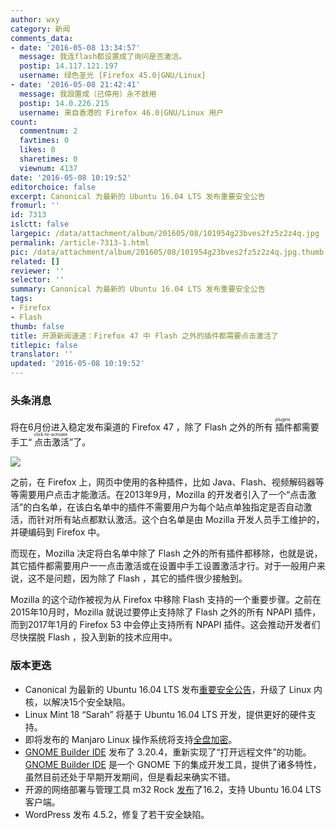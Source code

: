 ```yaml
---
author: wxy
category: 新闻
comments_data:
- date: '2016-05-08 13:34:57'
  message: 我连flash都设置成了询问是否激活。
  postip: 14.117.121.197
  username: 绿色圣光 [Firefox 45.0|GNU/Linux]
- date: '2016-05-08 21:42:41'
  message: 我設置成（已停用）永不啟用
  postip: 14.0.226.215
  username: 来自香港的 Firefox 46.0|GNU/Linux 用户
count:
  commentnum: 2
  favtimes: 0
  likes: 0
  sharetimes: 0
  viewnum: 4137
date: '2016-05-08 10:19:52'
editorchoice: false
excerpt: Canonical 为最新的 Ubuntu 16.04 LTS 发布重要安全公告
fromurl: ''
id: 7313
islctt: false
largepic: /data/attachment/album/201605/08/101954g23bves2fz5z2z4q.jpg
permalink: /article-7313-1.html
pic: /data/attachment/album/201605/08/101954g23bves2fz5z2z4q.jpg.thumb.jpg
related: []
reviewer: ''
selector: ''
summary: Canonical 为最新的 Ubuntu 16.04 LTS 发布重要安全公告
tags:
- Firefox
- Flash
thumb: false
title: 开源新闻速递：Firefox 47 中 Flash 之外的插件都需要点击激活了
titlepic: false
translator: ''
updated: '2016-05-08 10:19:52'
---
```


### 头条消息


将在6月份进入稳定发布渠道的 Firefox 47 ，除了 Flash 之外的所有<ruby> 插件 <rp>  （ </rp> <rt>  plugins </rt> <rp>  ） </rp></ruby>都需要手工“<ruby> 点击激活 <rp>  （ </rp> <rt>  click-to-activate </rt> <rp>  ） </rp></ruby>”了。


![](/data/attachment/album/201605/08/101954g23bves2fz5z2z4q.jpg)


之前，在 Firefox 上，网页中使用的各种插件，比如 Java、Flash、视频解码器等等需要用户点击才能激活。在2013年9月，Mozilla 的开发者引入了一个“点击激活”的白名单，在该白名单中的插件不需要用户为每个站点单独指定是否自动激活，而针对所有站点都默认激活。这个白名单是由 Mozilla 开发人员手工维护的，并硬编码到 Firefox 中。


而现在，Mozilla 决定将白名单中除了 Flash 之外的所有插件都移除，也就是说，其它插件都需要用户一一点击激活或在设置中手工设置激活才行。对于一般用户来说，这不是问题，因为除了 Flash ，其它的插件很少接触到。


Mozilla 的这个动作被视为从 Firefox 中移除 Flash 支持的一个重要步骤。之前在2015年10月时，Mozilla 就说过要停止支持除了 Flash 之外的所有 NPAPI 插件，而到2017年1月的 Firefox 53 中会停止支持所有 NPAPI 插件。这会推动开发者们尽快摆脱 Flash ，投入到新的技术应用中。


### 版本更迭


* Canonical 为最新的 Ubuntu 16.04 LTS 发布[重要安全公告](http://www.ubuntu.com/usn/usn-2965-1/)，升级了 Linux 内核，以解决15个安全缺陷。
* Linux Mint 18 “Sarah” 将基于 Ubuntu 16.04 LTS 开发，提供更好的硬件支持。
* 即将发布的 Manjaro Linux 操作系统将支持[全盘加密](http://manjaro.github.io/Calamares-LUKS/)。
* [GNOME Builder IDE](https://wiki.gnome.org/Apps/Builder) 发布了 3.20.4，重新实现了“打开远程文件”的功能。[GNOME Builder IDE](https://wiki.gnome.org/Apps/Builder) 是一个 GNOME 下的集成开发工具，提供了诸多特性，虽然目前还处于早期开发期间，但是看起来确实不错。
* 开源的网络部署与管理工具 m32 Rock [发布](http://m23.sourceforge.net/PostNuke-0.750/html/index.php?id=1000000473)了16.2，支持 Ubuntu 16.04 LTS 客户端。
* WordPress 发布 4.5.2，修复了若干安全缺陷。